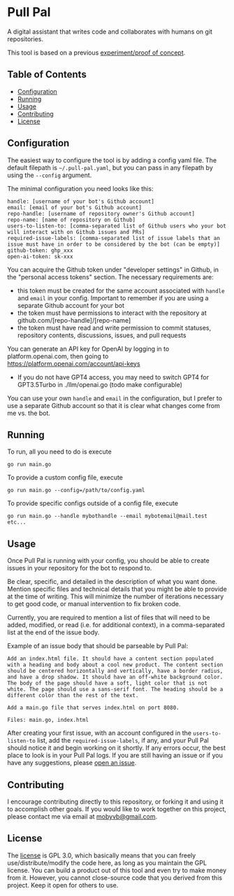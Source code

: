 # Pull Pal

A digital assistant that writes code and collaborates with humans on git repositories.

This tool is based on a previous [experiment/proof of concept](https://github.com/mobyvb/mobys-gpt-app).

## Table of Contents

- [Configuration](#configuration)
- [Running](#running)
- [Usage](#usage)
- [Contributing](#contributing)
- [License](#license)


## Configuration

The easiest way to configure the tool is by adding a config yaml file. The default filepath is `~/.pull-pal.yaml`, but you can pass in any filepath by using the `--config` argument.

The minimal configuration you need looks like this:

```
handle: [username of your bot's Github account]
email: [email of your bot's Github account]
repo-handle: [username of repository owner's Github account]
repo-name: [name of repository on Github]
users-to-listen-to: [comma-separated list of Github users who your bot will interact with on Github issues and PRs]
required-issue-labels: [comma-separated list of issue labels that an issue must have in order to be considered by the bot (can be empty)]
github-token: ghp_xxx
open-ai-token: sk-xxx
```

You can acquire the Github token under "developer settings" in Github, in the "personal access tokens" section. The necessary requirements are:
* this token must be created for the same account associated with `handle` and `email` in your config. Important to remember if you are using a separate Github account for your bot
* the token must have permissions to interact with the repository at github.com/[repo-handle]/[repo-name]
* the token must have read and write permission to commit statuses, repository contents, discussions, issues, and pull requests

You can generate an API key for OpenAI by logging in to platform.openai.com, then going to https://platform.openai.com/account/api-keys
* If you do not have GPT4 access, you may need to switch GPT4 for GPT3.5Turbo in ./llm/openai.go (todo make configurable)

You can use your own `handle` and `email` in the configuration, but I prefer to use a separate Github account so that it is clear what changes come from me vs. the bot.

## Running

To run, all you need to do is execute 
```
go run main.go
```

To provide a custom config file, execute 
```
go run main.go --config=/path/to/config.yaml
```

To provide specific configs outside of a config file, execute 
```
go run main.go --handle mybothandle --email mybotemail@mail.test etc...
```

## Usage

Once Pull Pal is running with your config, you should be able to create issues in your repository for the bot to respond to.

Be clear, specific, and detailed in the description of what you want done. Mention specific files and technical details that you might be able to provide at the time of writing. This will minimize the number of iterations necessary to get good code, or manual intervention to fix broken code.

Currently, you are required to mention a list of files that will need to be added, modified, or read (i.e. for additional context), in a comma-separated list at the end of the issue body.

Example of an issue body that should be parseable by Pull Pal:

```
Add an index.html file. It should have a content section populated with a heading and body about a cool new product. The content section should be centered horizontally and vertically, have a border radius, and have a drop shadow. It should have an off-white background color. The body of the page should have a soft, light color that is not white. The page should use a sans-serif font. The heading should be a different color than the rest of the text.

Add a main.go file that serves index.html on port 8080.

Files: main.go, index.html
```

After creating your first issue, with an account configured in the `users-to-listen-to` list, add the `required-issue-labels`, if any, and your Pull Pal should notice it and begin working on it shortly. If any errors occur, the best place to look is in your Pull Pal logs. If you are still having an issue or if you have any suggestions, please [open an issue](https://github.com/mobyvb/pull-pal/issues/new).

## Contributing

I encourage contributing directly to this repository, or forking it and using it to accomplish other goals. If you would like to work together on this project, please contact me via email at mobyvb@gmail.com.

## License

The [license](./LICENSE) is GPL 3.0, which basically means that you can freely use/distribute/modify the code here, as long as you maintain the GPL license. You can build a product out of this tool and even try to make money from it. However, you cannot close-source code that you derived from this project. Keep it open for others to use.
